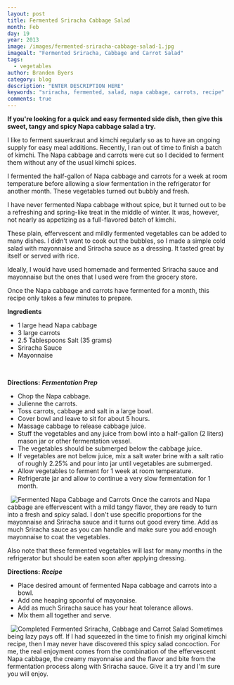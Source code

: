 ```yaml
---
layout: post
title: Fermented Sriracha Cabbage Salad
month: Feb
day: 19
year: 2013
image: /images/fermented-sriracha-cabbage-salad-1.jpg
imagealt: "Fermented Sriracha, Cabbage and Carrot Salad"
tags:
  - vegetables
author: Branden Byers
category: blog
description: "ENTER DESCRIPTION HERE"
keywords: "sriracha, fermented, salad, napa cabbage, carrots, recipe"
comments: true
---
```

**If you're looking for a quick and easy fermented side dish, then give this sweet, tangy and spicy Napa cabbage salad a try.**

I like to ferment sauerkraut and kimchi regularly so as to have an ongoing supply for easy meal additions. Recently, I ran out of time to finish a batch of kimchi. The Napa cabbage and carrots were cut so I decided to ferment them without any of the usual kimchi spices.

I fermented the half-gallon of Napa cabbage and carrots for a week at room temperature before allowing a slow fermentation in the refrigerator for another month. These vegetables turned out bubbly and fresh.

I have never fermented Napa cabbage without spice, but it turned out to be a refreshing and spring-like treat in the middle of winter. It was, however, not nearly as appetizing as a full-flavored batch of kimchi.

These plain, effervescent and mildly fermented vegetables can be added to many dishes. I didn't want to cook out the bubbles, so I made a simple cold salad with mayonnaise and Sriracha sauce as a dressing. It tasted great by itself or served with rice.

Ideally, I would have used homemade and fermented Sriracha sauce and mayonnaise but the ones that I used were from the grocery store.

Once the Napa cabbage and carrots have fermented for a month, this recipe only takes a few minutes to prepare.

**Ingredients**
<div>
	<ul class="check-list">
		<li>1 large head Napa cabbage</li>
		<li>3 large carrots</li>
		<li>2.5 Tablespoons Salt (35 grams)</li>
		<li>Sriracha Sauce</li>
		<li>Mayonnaise</li>
	</ul>
</div>
&nbsp;

**Directions:** ***Fermentation Prep***
<div>
	<ul class="colored-counter-list">
		<li>Chop the Napa cabbage.</li>
		<li>Julienne the carrots.</li>
		<li>Toss carrots, cabbage and salt in a large bowl.</li>
		<li>Cover bowl and leave to sit for about 5 hours.</li>
		<li>Massage cabbage to release cabbage juice.</li>
		<li>Stuff the vegetables and any juice from bowl into a half-gallon (2 liters) mason jar or other fermentation vessel.</li>
		<li>The vegetables should be submerged below the cabbage juice.</li>
		<li>If vegetables are not below juice, mix a salt water brine with a salt ratio of roughly 2.25% and pour into jar until vegetables are submerged.</li>
		<li>Allow vegetables to ferment for 1 week at room temperature.</li>
		<li>Refrigerate jar and allow to continue a very slow fermentation for 1 month.</li>
	</ul>
</div>
&nbsp;
<img src="/images/fermented-sriracha-cabbage-salad-2.jpg" alt="Fermented Napa Cabbage and Carrots" />
Once the carrots and Napa cabbage are effervescent with a mild tangy flavor, they are ready to turn into a fresh and spicy salad. I don't use specific proportions for the mayonnaise and Sriracha sauce and it turns out good every time. Add as much Sriracha sauce as you can handle and make sure you add enough mayonnaise to coat the vegetables.

Also note that these fermented vegetables will last for many months in the refrigerator but should be eaten soon after applying dressing.

**Directions:** ***Recipe***
<div>
	<ul class="colored-counter-list">
		<li>Place desired amount of fermented Napa cabbage and carrots into a bowl.</li>
<li>Add one heaping spoonful of mayonaise.</li>
<li>Add as much Sriracha sauce has your heat tolerance allows.</li>
<li>Mix them all together and serve.</li>
	</ul>
</div>
&nbsp;
<img src="/images/fermented-sriracha-cabbage-salad-3.jpg" alt="Completed Fermented Sriracha, Cabbage and Carrot Salad" />
Sometimes being lazy pays off. If I had squeezed in the time to finish my original kimchi recipe, then I may never have discovered this spicy salad concoction. For me, the real enjoyment comes from the combination of the effervescent Napa cabbage, the creamy mayonnaise and the flavor and bite from the fermentation process along with Sriracha sauce. Give it a try and I'm sure you will enjoy.